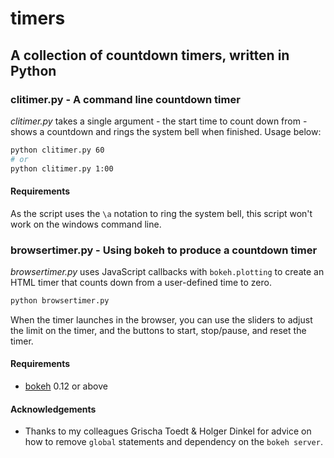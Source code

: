# timers
## A collection of countdown timers, written in Python

### clitimer.py - A command line countdown timer

_clitimer.py_ takes a single argument - the start time to count down from - shows a countdown and rings the system bell when finished. Usage below:

```Bash
python clitimer.py 60
# or
python clitimer.py 1:00
```

#### Requirements
As the script uses the `\a` notation to ring the system bell, this script won't work on the windows command line.

### browsertimer.py - Using bokeh to produce a countdown timer

_browsertimer.py_ uses JavaScript callbacks with `bokeh.plotting` to create an HTML timer that counts down from a user-defined time to zero.

```Bash
python browsertimer.py
```

When the timer launches in the browser, you can use the sliders to adjust the limit on the timer, and the buttons to start, stop/pause, and reset the timer.

#### Requirements
- [bokeh](http://bokeh.pydata.org/en/latest/index.html) 0.12 or above

#### Acknowledgements
- Thanks to my colleagues Grischa Toedt & Holger Dinkel for advice on how to remove `global` statements and dependency on the `bokeh server`.


